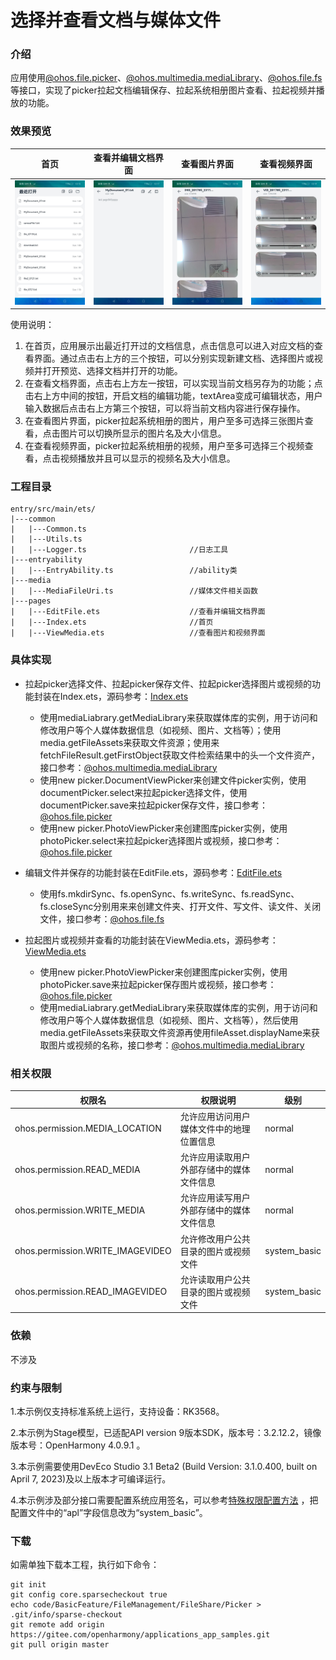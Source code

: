 # 选择并查看文档与媒体文件

### 介绍

应用使用[@ohos.file.picker](https://gitee.com/openharmony/docs/blob/master/zh-cn/application-dev/reference/apis/js-apis-file-picker.md)、[@ohos.multimedia.mediaLibrary](https://gitee.com/openharmony/docs/blob/master/zh-cn/application-dev/reference/apis/js-apis-medialibrary.md)、[@ohos.file.fs](https://gitee.com/openharmony/docs/blob/master/zh-cn/application-dev/reference/apis/js-apis-file-fs.md) 等接口，实现了picker拉起文档编辑保存、拉起系统相册图片查看、拉起视频并播放的功能。

### 效果预览

| 首页                                 | 查看并编辑文档界面                  | 查看图片界面                           | 查看视频界面                         |
| ------------------------------------ | ----------------------------------- | -------------------------------------- | ------------------------------------ |
| ![](./screenshots/device/Index.jpeg) | ![](./screenshots/device/Edit.jpeg) | ![](./screenshots/device/Picture.jpeg) | ![](./screenshots/device/Video.jpeg) |

使用说明：

1. 在首页，应用展示出最近打开过的文档信息，点击信息可以进入对应文档的查看界面。通过点击右上方的三个按钮，可以分别实现新建文档、选择图片或视频并打开预览、选择文档并打开的功能。
2. 在查看文档界面，点击右上方左一按钮，可以实现当前文档另存为的功能；点击右上方中间的按钮，开启文档的编辑功能，textArea变成可编辑状态，用户输入数据后点击右上方第三个按钮，可以将当前文档内容进行保存操作。
3. 在查看图片界面，picker拉起系统相册的图片，用户至多可选择三张图片查看，点击图片可以切换所显示的图片名及大小信息。
4. 在查看视频界面，picker拉起系统相册的视频，用户至多可选择三个视频查看，点击视频播放并且可以显示的视频名及大小信息。

### 工程目录

```
entry/src/main/ets/
|---common
|	|---Common.ts
|	|---Utils.ts						
|	|---Logger.ts						//日志工具
|---entryability
|	|---EntryAbility.ts					//ability类
|---media
|	|---MediaFileUri.ts					//媒体文件相关函数
|---pages
|	|---EditFile.ets					//查看并编辑文档界面
|	|---Index.ets						//首页
|	|---ViewMedia.ets					//查看图片和视频界面
```

### 具体实现

- 拉起picker选择文件、拉起picker保存文件、拉起picker选择图片或视频的功能封装在Index.ets，源码参考：[Index.ets](src/main/ets/pages/Index.ets)

  * 使用mediaLiabrary.getMediaLibrary来获取媒体库的实例，用于访问和修改用户等个人媒体数据信息（如视频、图片、文档等）；使用media.getFileAssets来获取文件资源；使用来fetchFileResult.getFirstObject获取文件检索结果中的头一个文件资产，接口参考：[@ohos.multimedia.mediaLibrary](https://gitee.com/openharmony/docs/blob/master/zh-cn/application-dev/reference/apis/js-apis-medialibrary.md)
  * 使用new picker.DocumentViewPicker来创建文件picker实例，使用documentPicker.select来拉起picker选择文件，使用documentPicker.save来拉起picker保存文件，接口参考：[@ohos.file.picker](https://gitee.com/openharmony/docs/blob/master/zh-cn/application-dev/reference/apis/js-apis-file-picker.md)
  * 使用new picker.PhotoViewPicker来创建图库picker实例，使用photoPicker.select来拉起picker选择图片或视频，接口参考：[@ohos.file.picker](https://gitee.com/openharmony/docs/blob/master/zh-cn/application-dev/reference/apis/js-apis-file-picker.md)
- 编辑文件并保存的功能封装在EditFile.ets，源码参考：[EditFile.ets](src/main/ets/pages/EditFile.ets)

  * 使用fs.mkdirSync、fs.openSync、fs.writeSync、fs.readSync、fs.closeSync分别用来来创建文件夹、打开文件、写文件、读文件、关闭文件，接口参考：[@ohos.file.fs](https://gitee.com/openharmony/docs/blob/master/zh-cn/application-dev/reference/apis/js-apis-file-fs.md)
- 拉起图片或视频并查看的功能封装在ViewMedia.ets，源码参考：[ViewMedia.ets](src/main/ets/pages/ViewMedia.ets)

  * 使用new picker.PhotoViewPicker来创建图库picker实例，使用photoPicker.save来拉起picker保存图片或视频，接口参考：[@ohos.file.picker](https://gitee.com/openharmony/docs/blob/master/zh-cn/application-dev/reference/apis/js-apis-file-picker.md)
  * 使用mediaLiabrary.getMediaLibrary来获取媒体库的实例，用于访问和修改用户等个人媒体数据信息（如视频、图片、文档等），然后使用media.getFileAssets来获取文件资源再使用fileAsset.displayName来获取图片或视频的名称，接口参考：[@ohos.multimedia.mediaLibrary](https://gitee.com/openharmony/docs/blob/master/zh-cn/application-dev/reference/apis/js-apis-medialibrary.md)

### 相关权限

| 权限名                           | 权限说明                                 | 级别         |
| -------------------------------- | ---------------------------------------- | ------------ |
| ohos.permission.MEDIA_LOCATION   | 允许应用访问用户媒体文件中的地理位置信息 | normal       |
| ohos.permission.READ_MEDIA       | 允许应用读取用户外部存储中的媒体文件信息 | normal       |
| ohos.permission.WRITE_MEDIA      | 允许应用读写用户外部存储中的媒体文件信息 | normal       |
| ohos.permission.WRITE_IMAGEVIDEO | 允许修改用户公共目录的图片或视频文件     | system_basic |
| ohos.permission.READ_IMAGEVIDEO  | 允许读取用户公共目录的图片或视频文件     | system_basic |

### 依赖

不涉及

### 约束与限制

1.本示例仅支持标准系统上运行，支持设备：RK3568。

2.本示例为Stage模型，已适配API version 9版本SDK，版本号：3.2.12.2，镜像版本号：OpenHarmony 4.0.9.1 。

3.本示例需要使用DevEco Studio 3.1 Beta2 (Build Version: 3.1.0.400, built on April 7, 2023)及以上版本才可编译运行。

4.本示例涉及部分接口需要配置系统应用签名，可以参考[特殊权限配置方法](https://docs.openharmony.cn/pages/v3.2/zh-cn/application-dev/security/hapsigntool-overview.md/) ，把配置文件中的“apl”字段信息改为“system_basic”。

### 下载

如需单独下载本工程，执行如下命令：

```
git init
git config core.sparsecheckout true
echo code/BasicFeature/FileManagement/FileShare/Picker > .git/info/sparse-checkout
git remote add origin https://gitee.com/openharmony/applications_app_samples.git
git pull origin master
```

